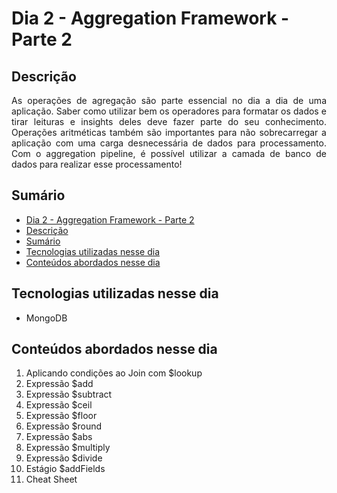 # Dia 2 - Aggregation Framework - Parte 2

## Descrição
<p align="justify">
As operações de agregação são parte essencial no dia a dia de uma aplicação. Saber como utilizar bem os operadores para formatar os dados e tirar leituras e insights deles deve fazer parte do seu conhecimento. Operações aritméticas também são importantes para não sobrecarregar a aplicação com uma carga desnecessária de dados para processamento. Com o aggregation pipeline, é possível utilizar a camada de banco de dados para realizar esse processamento!
</p>

## Sumário
- [Dia 2 - Aggregation Framework - Parte 2](#dia-2---aggregation-framework---parte-2)
- [Descrição](#descrição)
- [Sumário](#sumário)
- [Tecnologias utilizadas nesse dia](#tecnologias-utilizadas-nesse-dia)
- [Conteúdos abordados nesse dia](#conteúdos-abordados-nesse-dia)

## Tecnologias utilizadas nesse dia
- MongoDB

## Conteúdos abordados nesse dia
1. Aplicando condições ao Join com $lookup
2. Expressão $add
3. Expressão $subtract
4. Expressão $ceil
5. Expressão $floor
6. Expressão $round
7. Expressão $abs
8. Expressão $multiply
9. Expressão $divide
10. Estágio $addFields
11. Cheat Sheet

